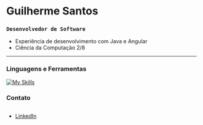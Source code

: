 #  Guilherme Santos

### `Desenvolvedor de Software`

- Experiência de desenvolvimento com Java e Angular
- Ciência da Computação 2/8

---

###  Linguagens e Ferramentas

[![My Skills](https://skillicons.dev/icons?i=java,spring,angular,ts,js,mysql,html,css)](https://skillicons.dev)

###  Contato

 <div style="display: inline-block">
   <ul>
     <li><a href="https://www.linkedin.com/in/guilherme-santos-alves-50088b1a8/">LinkedIn</a></li>
   </ul>
 </div>

<!---
[![Top Langs](https://github-readme-stats.vercel.app/api/top-langs/?username=Guilherme-Santos-Alves&layout=compact)](https://github.com/anuraghazra/github-readme-stats)
--->

<!---
Guilherme-Santos-Alves/Guilherme-Santos-Alves is a ✨ special ✨ repository because its `README.md` (this file) appears on your GitHub profile.
You can click the Preview link to take a look at your changes.
--->
